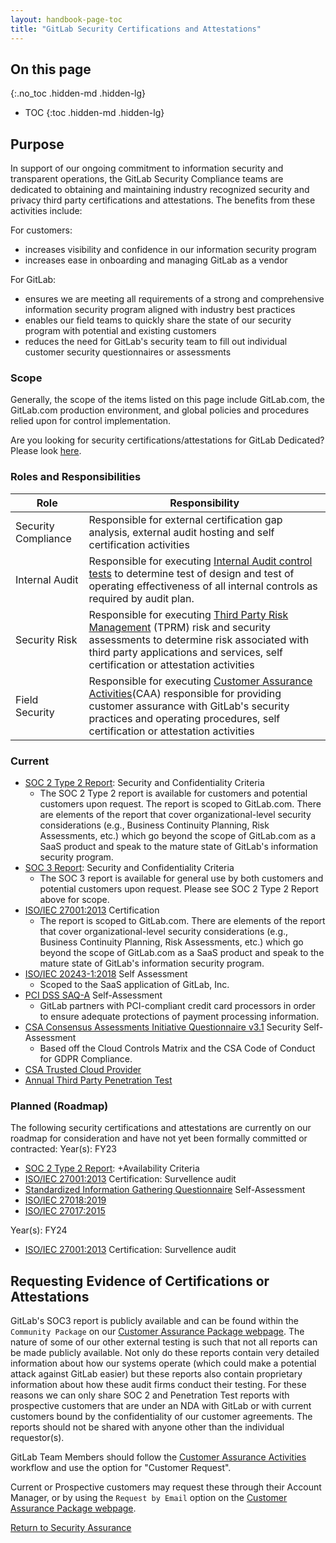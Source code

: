 ```yaml
---
layout: handbook-page-toc
title: "GitLab Security Certifications and Attestations"
---
```


## On this page
{:.no_toc .hidden-md .hidden-lg}

- TOC
{:toc .hidden-md .hidden-lg}

## Purpose
In support of our ongoing commitment to information security and transparent operations, the GitLab Security Compliance teams are dedicated to obtaining and maintaining industry recognized security and privacy third party certifications and attestations. The benefits from these activities include:

For customers:
* increases visibility and confidence in our information security program
* increases ease in onboarding and managing GitLab as a vendor

For GitLab:
* ensures we are meeting all requirements of a strong and comprehensive information security program aligned with industry best practices
* enables our field teams to quickly share the state of our security program with potential and existing customers
* reduces the need for GitLab's security team to fill out individual customer security questionnaires or assessments

### Scope
Generally, the scope of the items listed on this page include GitLab.com, the GitLab.com production environment, and global policies and procedures relied upon for control implementation.

Are you looking for security certifications/attestations for GitLab Dedicated? Please look [here](https://about.gitlab.com/handbook/security/security-assurance/dedicated-compliance/certifications.html).

### Roles and Responsibilities

| Role | Responsibility|
| ---- | ------ |
| Security Compliance | Responsible for external certification gap analysis, external audit hosting and self certification activities |
| Internal Audit | Responsible for executing [Internal Audit control tests](https://about.gitlab.com/handbook/internal-audit/sarbanes-oxley/) to determine test of design and test of operating effectiveness of all internal controls as required by audit plan. |
| Security Risk | Responsible for executing [Third Party Risk Management](https://about.gitlab.com/handbook/security/security-assurance/security-risk/third-party-risk-management.html) (TPRM) risk and security assessments to determine risk associated with third party applications and services, self certification or attestation activities |
| Field Security | Responsible for executing [Customer Assurance Activities](https://about.gitlab.com/handbook/security/security-assurance/field-security/customer-security-assessment-process.html)(CAA) responsible for providing customer assurance with GitLab's security practices and operating procedures, self certification or attestation activities |

### Current
* [SOC 2 Type 2 Report](https://www.aicpa.org/interestareas/frc/assuranceadvisoryservices/aicpasoc2report.html): Security and Confidentiality Criteria
   * The SOC 2 Type 2 report is available for customers and potential customers upon request. The report is scoped to GitLab.com. There are elements of the report that cover organizational-level security considerations (e.g., Business Continuity Planning, Risk Assessments, etc.) which go beyond the scope of GitLab.com as a SaaS product and speak to the mature state of GitLab's information security program.
* [SOC 3 Report](https://www.aicpa.org/interestareas/frc/assuranceadvisoryservices/aicpasoc3report.html): Security and Confidentiality Criteria
   * The SOC 3 report is available for general use by both customers and potential customers upon request. Please see SOC 2 Type 2 Report above for scope.
* [ISO/IEC 27001:2013](https://www.iso.org/isoiec-27001-information-security.html) Certification
   * The report is scoped to GitLab.com. There are elements of the report that cover organizational-level security considerations (e.g., Business Continuity Planning, Risk Assessments, etc.) which go beyond the scope of GitLab.com as a SaaS product and speak to the mature state of GitLab's information security program.
* [ISO/IEC 20243-1:2018](https://www.iso.org/standard/74399.html) Self Assessment
   * Scoped to the SaaS application of GitLab, Inc. 
* [PCI DSS SAQ-A](https://www.pcisecuritystandards.org/pci_security/completing_self_assessment) Self-Assessment 
   * GitLab partners with PCI-compliant credit card processors in order to ensure adequate protections of payment processing information. 
* [CSA Consensus Assessments Initiative Questionnaire v3.1](https://cloudsecurityalliance.org/star/registry/gitlab/) Security Self-Assessment
   * Based off the Cloud Controls Matrix and the CSA Code of Conduct for GDPR Compliance.
* [CSA Trusted Cloud Provider](https://cloudsecurityalliance.org/artifacts/trusted-cloud-provider-faq/) 
* [Annual Third Party Penetration Test](https://about.gitlab.com/handbook/security/#annual-3rd-party-security-testing)

### Planned (Roadmap)
The following security certifications and attestations are currently on our roadmap for consideration and have not yet been formally committed or contracted: 
Year(s): FY23
* [SOC 2 Type 2 Report](https://www.aicpa.org/interestareas/frc/assuranceadvisoryservices/aicpasoc2report.html): +Availability Criteria
* [ISO/IEC 27001:2013](https://www.iso.org/isoiec-27001-information-security.html) Certification: Survellence audit
* [Standardized Information Gathering Questionnaire](https://sharedassessments.org/sig/) Self-Assessment
* [ISO/IEC 27018:2019](https://www.iso.org/standard/76559.html)
* [ISO/IEC 27017:2015](https://www.iso.org/standard/43757.html)

Year(s): FY24
* [ISO/IEC 27001:2013](https://www.iso.org/isoiec-27001-information-security.html) Certification: Survellence audit

## Requesting Evidence of Certifications or Attestations

GitLab's SOC3 report is publicly available and can be found within the `Community Package` on our [Customer Assurance Package webpage](https://about.gitlab.com/security/cap/). The nature of some of our other external testing is such that not all reports can be made publicly available. Not only do these reports contain very detailed information about how our systems operate (which could make a potential attack against GitLab easier) but these reports also contain proprietary information about how these audit firms conduct their testing. For these reasons we can only share SOC 2 and Penetration Test reports with prospective customers that are under an NDA with GitLab or with current customers bound by the confidentiality of our customer agreements. The reports should not be shared with anyone other than the individual requestor(s).

GitLab Team Members should follow the [Customer Assurance Activities](https://about.gitlab.com/handbook/security/security-assurance/field-security/customer-security-assessment-process.html) workflow and use the option for "Customer Request". 

Current or Prospective customers may request these through their Account Manager, or by using the `Request by Email` option on the [Customer Assurance Package webpage](https://about.gitlab.com/security/cap/). 

[Return to Security Assurance](https://about.gitlab.com/handbook/security/security-assurance/)
